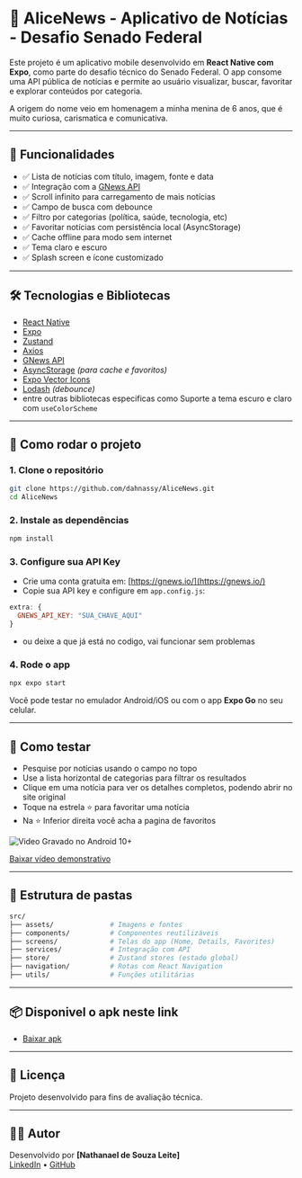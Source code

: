 
# 📱 AliceNews - Aplicativo de Notícias - Desafio Senado Federal

Este projeto é um aplicativo mobile desenvolvido em **React Native com Expo**, como parte do desafio técnico do Senado Federal. O app consome uma API pública de notícias e permite ao usuário visualizar, buscar, favoritar e explorar conteúdos por categoria.

A origem do nome veio em homenagem a minha menina de 6 anos, que é muito curiosa, carismatica e comunicativa.

---

## 🧩 Funcionalidades

- ✅ Lista de notícias com título, imagem, fonte e data
- ✅ Integração com a [GNews API](https://gnews.io/)
- ✅ Scroll infinito para carregamento de mais notícias
- ✅ Campo de busca com debounce
- ✅ Filtro por categorias (política, saúde, tecnologia, etc)
- ✅ Favoritar notícias com persistência local (AsyncStorage) 
- ✅ Cache offline para modo sem internet 
- ✅ Tema claro e escuro
- ✅ Splash screen e ícone customizado 

---

## 🛠️ Tecnologias e Bibliotecas

- [React Native](https://reactnative.dev/)
- [Expo](https://expo.dev/)
- [Zustand](https://github.com/pmndrs/zustand)
- [Axios](https://axios-http.com/)
- [GNews API](https://gnews.io/)
- [AsyncStorage](https://react-native-async-storage.github.io/async-storage/) *(para cache e favoritos)*
- [Expo Vector Icons](https://icons.expo.fyi/)
- [Lodash](https://lodash.com/) *(debounce)*
- entre outras bibliotecas especificas como Suporte a tema escuro e claro com `useColorScheme`
---

## 🚀 Como rodar o projeto

### 1. Clone o repositório

```bash
git clone https://github.com/dahnassy/AliceNews.git
cd AliceNews
```

### 2. Instale as dependências

```bash
npm install
```

### 3. Configure sua API Key

- Crie uma conta gratuita em: [https://gnews.io/](https://gnews.io/)
- Copie sua API key e configure em `app.config.js`:

```js
extra: {
  GNEWS_API_KEY: "SUA_CHAVE_AQUI"
}
```

- ou deixe a que já está no codigo, vai funcionar sem problemas

### 4. Rode o app

```bash
npx expo start
```

Você pode testar no emulador Android/iOS ou com o app **Expo Go** no seu celular.

---

## 🧪 Como testar

- Pesquise por notícias usando o campo no topo
- Use a lista horizontal de categorias para filtrar os resultados
- Clique em uma notícia para ver os detalhes completos, podendo abrir no site original
- Toque na estrela ⭐ para favoritar uma notícia 
- Na ⭐ Inferior direita você acha a pagina de favoritos

![Video Gravado no Android 10+](./assets/alicenews.gif)

[Baixar vídeo demonstrativo](./assets/alicenews.webm)


---

## 📁 Estrutura de pastas

```bash
src/
├── assets/              # Imagens e fontes
├── components/          # Componentes reutilizáveis
├── screens/             # Telas do app (Home, Details, Favorites)
├── services/            # Integração com API
├── store/               # Zustand stores (estado global)
├── navigation/          # Rotas com React Navigation
├── utils/               # Funções utilitárias
```

---

## 📦 Disponivel o apk neste link

- [Baixar apk](./assets/AliceNews.apk)


---

## 🤝 Licença

Projeto desenvolvido para fins de avaliação técnica.

---

## 👨‍💻 Autor

Desenvolvido por **[Nathanael de Souza Leite]**  
[LinkedIn](https://linkedin.com/in/nathanaelleite) • [GitHub](https://github.com/dahnassy)
